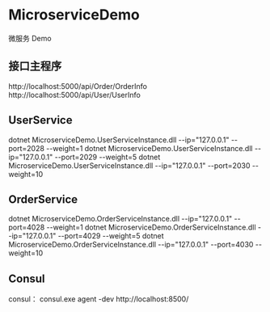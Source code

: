 # MicroserviceDemo

微服务 Demo


## 接口主程序
http://localhost:5000/api/Order/OrderInfo
http://localhost:5000/api/User/UserInfo

## UserService

dotnet MicroserviceDemo.UserServiceInstance.dll --ip="127.0.0.1"  --port=2028 --weight=1
dotnet MicroserviceDemo.UserServiceInstance.dll --ip="127.0.0.1"  --port=2029 --weight=5
dotnet MicroserviceDemo.UserServiceInstance.dll --ip="127.0.0.1"  --port=2030 --weight=10

## OrderService

dotnet MicroserviceDemo.OrderServiceInstance.dll --ip="127.0.0.1"  --port=4028 --weight=1
dotnet MicroserviceDemo.OrderServiceInstance.dll --ip="127.0.0.1"  --port=4029 --weight=5
dotnet MicroserviceDemo.OrderServiceInstance.dll --ip="127.0.0.1"  --port=4030 --weight=10

## Consul

consul：
consul.exe agent -dev
http://localhost:8500/